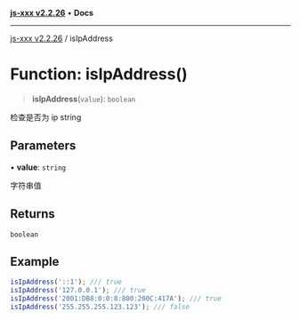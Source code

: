 [**js-xxx v2.2.26**](../README.md) • **Docs**

***

[js-xxx v2.2.26](../README.md) / isIpAddress

# Function: isIpAddress()

> **isIpAddress**(`value`): `boolean`

检查是否为 ip string

## Parameters

• **value**: `string`

字符串值

## Returns

`boolean`

## Example

```ts
isIpAddress('::1'); /// true
isIpAddress('127.0.0.1'); /// true
isIpAddress('2001:DB8:0:0:8:800:200C:417A'); /// true
isIpAddress('255.255.255.123.123'); /// false
```
